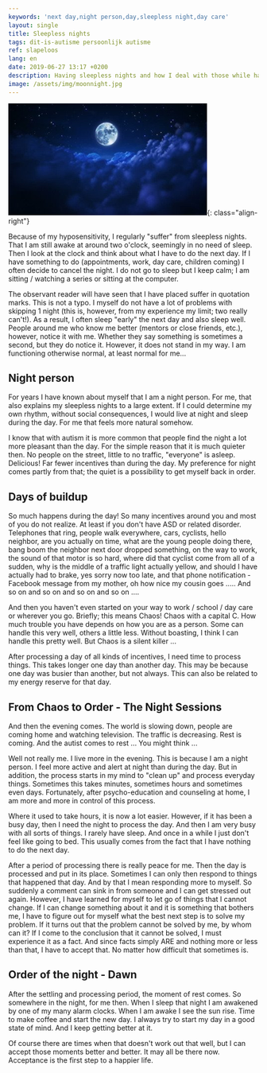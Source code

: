 ```yaml
---
keywords: 'next day,night person,day,sleepless night,day care'
layout: single
title: Sleepless nights
tags: dit-is-autisme persoonlijk autisme
ref: slapeloos
lang: en
date: 2019-06-27 13:17 +0200
description: Having sleepless nights and how I deal with those while having autism.
image: /assets/img/moonnight.jpg
---
```

![Beautiful night](/assets/img/moonnight.jpg){: class="align-right"}

Because of my hyposensitivity, I regularly "suffer" from sleepless nights. That I am still awake at around two o'clock, seemingly in no need of sleep. Then I look at the clock and think about what I have to do the next day. If I have something to do (appointments, work, day care, children coming) I often decide to cancel the night. I do not go to sleep but I keep calm; I am sitting / watching a series or sitting at the computer.

The observant reader will have seen that I have placed suffer in quotation marks. This is not a typo. I myself do not have a lot of problems with skipping 1 night (this is, however, from my experience my limit; two really can't!). As a result, I often sleep "early" the next day and also sleep well. People around me who know me better (mentors or close friends, etc.), however, notice it with me. Whether they say something is sometimes a second, but they do notice it. However, it does not stand in my way. I am functioning otherwise normal, at least normal for me...

## Night person

For years I have known about myself that I am a night person. For me, that also explains my sleepless nights to a large extent. If I could determine my own rhythm, without social consequences, I would live at night and sleep during the day. For me that feels more natural somehow.

I know that with autism it is more common that people find the night a lot more pleasant than the day. For the simple reason that it is much quieter then. No people on the street, little to no traffic, "everyone" is asleep. Delicious! Far fewer incentives than during the day. My preference for night comes partly from that; the quiet is a possibility to get myself back in order.

## Days of buildup

So much happens during the day! So many incentives around you and most of you do not realize. At least if you don't have ASD or related disorder. Telephones that ring, people walk everywhere, cars, cyclists, hello neighbor, are you actually on time, what are the young people doing there, bang boom the neighbor next door dropped something, on the way to work, the sound of that motor is so hard, where did that cyclist come from all of a sudden, why is the middle of a traffic light actually yellow, and should I have actually had to brake, yes sorry now too late, and that phone notification - Facebook message from my mother, oh how nice my cousin goes ..... And so on and so on and so on and so on ....

And then you haven't even started on your way to work / school / day care or wherever you go. Briefly; this means Chaos! Chaos with a capital C. How much trouble you have depends on how you are as a person. Some can handle this very well, others a little less. Without boasting, I think I can handle this pretty well. But Chaos is a silent killer ...

After processing a day of all kinds of incentives, I need time to process things. This takes longer one day than another day. This may be because one day was busier than another, but not always. This can also be related to my energy reserve for that day.

## From Chaos to Order - The Night Sessions

And then the evening comes. The world is slowing down, people are coming home and watching television. The traffic is decreasing. Rest is coming. And the autist comes to rest ... You might think ...

Well not really me. I live more in the evening. This is because I am a night person. I feel more active and alert at night than during the day. But in addition, the process starts in my mind to "clean up" and process everyday things. Sometimes this takes minutes, sometimes hours and sometimes even days. Fortunately, after psycho-education and counseling at home, I am more and more in control of this process.

Where it used to take hours, it is now a lot easier. However, if it has been a busy day, then I need the night to process the day. And then I am very busy with all sorts of things. I rarely have sleep. And once in a while I just don't feel like going to bed. This usually comes from the fact that I have nothing to do the next day.

After a period of processing there is really peace for me. Then the day is processed and put in its place. Sometimes I can only then respond to things that happened that day. And by that I mean responding more to myself. So suddenly a comment can sink in from someone and I can get stressed out again. However, I have learned for myself to let go of things that I cannot change. If I can change something about it and it is something that bothers me, I have to figure out for myself what the best next step is to solve my problem. If it turns out that the problem cannot be solved by me, by whom can it? If I come to the conclusion that it cannot be solved, I must experience it as a fact. And since facts simply ARE and nothing more or less than that, I have to accept that. No matter how difficult that sometimes is.

## Order of the night - Dawn

After the settling and processing period, the moment of rest comes. So somewhere in the night, for me then. When I sleep that night I am awakened by one of my many alarm clocks. When I am awake I see the sun rise. Time to make coffee and start the new day. I always try to start my day in a good state of mind. And I keep getting better at it.

Of course there are times when that doesn't work out that well, but I can accept those moments better and better. It may all be there now. Acceptance is the first step to a happier life.